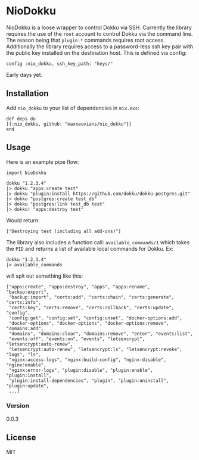 # NioDokku

NioDokku is a loose wrapper to control Dokku via SSH. Currently the library
requires the use of the `root` account to control Dokku via the command line. The
reason being that `plugin:*` commands requires root access. Additionally the
library requires access to a password-less ssh key pair with the public key installed
on the destination host. This is defined via config:

`config :nio_dokku, ssh_key_path: "keys/"`

Early days yet.

## Installation
Add `nio_dokku` to your list of dependencies in `mix.exs`:
```
def deps do
[{:nio_dokku, github: "maxneuvians/nio_dokku"}]
end
```

## Usage

Here is an example pipe flow:

```
import NioDokku

dokku "1.2.3.4"
|> dokku "apps:create test"
|> dokku "plugin:install https://github.com/dokku/dokku-postgres.git"
|> dokku "postgres:create test_db"
|> dokku "postgres:link test_db test"
|> dokku! "apps:destroy test"

```

Would return:

`["Destroying test (including all add-ons)"]`

The library also includes a function call: `available_commands/1` which takes the
`PID` and returns a list of available local commands for Dokku. Ex:

```
dokku "1.2.3.4"
|> available_commands
```

will spit out something like this:

```
["apps:create", "apps:destroy", "apps", "apps:rename", "backup:export",
 "backup:import", "certs:add", "certs:chain", "certs:generate", "certs:info",
 "certs:key", "certs:remove", "certs:rollback", "certs:update", "config",
 "config:get", "config:set", "config:unset", "docker-options:add",
 "docker-options", "docker-options", "docker-options:remove", "domains:add",
 "domains", "domains:clear", "domains:remove", "enter", "events:list",
 "events:off", "events:on", "events", "letsencrypt", "letsencrypt:auto-renew",
 "letsencrypt:auto-renew", "letsencrypt:ls", "letsencrypt:revoke", "logs", "ls",
 "nginx:access-logs", "nginx:build-config", "nginx:disable", "nginx:enable",
 "nginx:error-logs", "plugin:disable", "plugin:enable", "plugin:install",
 "plugin:install-dependencies", "plugin", "plugin:uninstall", "plugin:update",
 ...]
```
### Version
0.0.3

License
----
MIT
